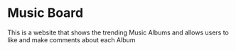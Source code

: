 # Music Board

This is a website that shows the trending Music Albums and allows users to like and make comments about each Album

